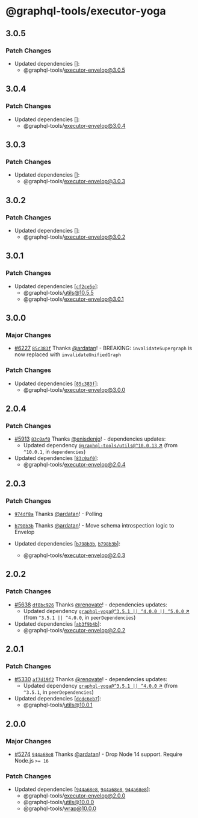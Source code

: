 # @graphql-tools/executor-yoga

## 3.0.5

### Patch Changes

- Updated dependencies []:
  - @graphql-tools/executor-envelop@3.0.5

## 3.0.4

### Patch Changes

- Updated dependencies []:
  - @graphql-tools/executor-envelop@3.0.4

## 3.0.3

### Patch Changes

- Updated dependencies []:
  - @graphql-tools/executor-envelop@3.0.3

## 3.0.2

### Patch Changes

- Updated dependencies []:
  - @graphql-tools/executor-envelop@3.0.2

## 3.0.1

### Patch Changes

- Updated dependencies
  [[`cf2ce5e`](https://github.com/ardatan/graphql-tools/commit/cf2ce5ed4773087cc324599f2812f4fb91398b21)]:
  - @graphql-tools/utils@10.5.5
  - @graphql-tools/executor-envelop@3.0.1

## 3.0.0

### Major Changes

- [#6227](https://github.com/ardatan/graphql-tools/pull/6227)
  [`85c383f`](https://github.com/ardatan/graphql-tools/commit/85c383fbb44eeb2a0509480d84ca0b12811bc3ca)
  Thanks [@ardatan](https://github.com/ardatan)! - BREAKING: `invalidateSupergraph` is now replaced
  with `invalidateUnifiedGraph`

### Patch Changes

- Updated dependencies
  [[`85c383f`](https://github.com/ardatan/graphql-tools/commit/85c383fbb44eeb2a0509480d84ca0b12811bc3ca)]:
  - @graphql-tools/executor-envelop@3.0.0

## 2.0.4

### Patch Changes

- [#5913](https://github.com/ardatan/graphql-tools/pull/5913)
  [`83c0af0`](https://github.com/ardatan/graphql-tools/commit/83c0af0713ff2ce55ccfb97a1810ecfecfeab703)
  Thanks [@enisdenjo](https://github.com/enisdenjo)! - dependencies updates:
  - Updated dependency
    [`@graphql-tools/utils@^10.0.13` ↗︎](https://www.npmjs.com/package/@graphql-tools/utils/v/10.0.13)
    (from `^10.0.1`, in `dependencies`)
- Updated dependencies
  [[`83c0af0`](https://github.com/ardatan/graphql-tools/commit/83c0af0713ff2ce55ccfb97a1810ecfecfeab703)]:
  - @graphql-tools/executor-envelop@2.0.4

## 2.0.3

### Patch Changes

- [`974df8a`](https://github.com/ardatan/graphql-tools/commit/974df8a1a1bca422bac5d971a3f8029cd9728efd)
  Thanks [@ardatan](https://github.com/ardatan)! - Polling

- [`b798b3b`](https://github.com/ardatan/graphql-tools/commit/b798b3b0a54f634bf2dd2275ef47f5263a5ce238)
  Thanks [@ardatan](https://github.com/ardatan)! - Move schema introspection logic to Envelop

- Updated dependencies
  [[`b798b3b`](https://github.com/ardatan/graphql-tools/commit/b798b3b0a54f634bf2dd2275ef47f5263a5ce238),
  [`b798b3b`](https://github.com/ardatan/graphql-tools/commit/b798b3b0a54f634bf2dd2275ef47f5263a5ce238)]:
  - @graphql-tools/executor-envelop@2.0.3

## 2.0.2

### Patch Changes

- [#5638](https://github.com/ardatan/graphql-tools/pull/5638)
  [`df8bc926`](https://github.com/ardatan/graphql-tools/commit/df8bc926ced4c594696ca1242a27b3c14e911697)
  Thanks [@renovate](https://github.com/apps/renovate)! - dependencies updates:
  - Updated dependency
    [`graphql-yoga@^3.5.1 || ^4.0.0 || ^5.0.0` ↗︎](https://www.npmjs.com/package/graphql-yoga/v/3.5.1)
    (from `^3.5.1 || ^4.0.0`, in `peerDependencies`)
- Updated dependencies
  [[`ab3f9b4b`](https://github.com/ardatan/graphql-tools/commit/ab3f9b4bec3b71af560ddc77a7869384ec3e4c7a)]:
  - @graphql-tools/executor-envelop@2.0.2

## 2.0.1

### Patch Changes

- [#5330](https://github.com/ardatan/graphql-tools/pull/5330)
  [`af7d19f2`](https://github.com/ardatan/graphql-tools/commit/af7d19f239375a08f49646fd1711137a416d5cd5)
  Thanks [@renovate](https://github.com/apps/renovate)! - dependencies updates:
  - Updated dependency
    [`graphql-yoga@^3.5.1 || ^4.0.0` ↗︎](https://www.npmjs.com/package/graphql-yoga/v/3.5.1) (from
    `^3.5.1`, in `peerDependencies`)
- Updated dependencies
  [[`dcdc6eb7`](https://github.com/ardatan/graphql-tools/commit/dcdc6eb787ca77d741d98d68b70d4083f4d72b91)]:
  - @graphql-tools/utils@10.0.1

## 2.0.0

### Major Changes

- [#5274](https://github.com/ardatan/graphql-tools/pull/5274)
  [`944a68e8`](https://github.com/ardatan/graphql-tools/commit/944a68e8becf9c86b4c97fd17c372d98a285b955)
  Thanks [@ardatan](https://github.com/ardatan)! - Drop Node 14 support. Require Node.js `>= 16`

### Patch Changes

- Updated dependencies
  [[`944a68e8`](https://github.com/ardatan/graphql-tools/commit/944a68e8becf9c86b4c97fd17c372d98a285b955),
  [`944a68e8`](https://github.com/ardatan/graphql-tools/commit/944a68e8becf9c86b4c97fd17c372d98a285b955),
  [`944a68e8`](https://github.com/ardatan/graphql-tools/commit/944a68e8becf9c86b4c97fd17c372d98a285b955)]:
  - @graphql-tools/executor-envelop@2.0.0
  - @graphql-tools/utils@10.0.0
  - @graphql-tools/wrap@10.0.0
